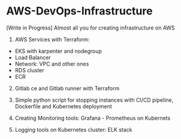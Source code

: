 # AWS-DevOps-Infrastructure

[Write in Progress]
Almost all you for creating infrastructure on AWS

1. AWS Services with Terraform:
 - EKS with karpenter and nodegroup
 - Load Balancer
 - Network: VPC and other ones
 - RDS cluster
 - ECR

2. Gitlab ce and Gitlab runner with Terraform  

3. Simple python script for stopping instances with CI/CD pipeline, Dockerfile and Kubernetes deployment

4. Creating Monitoring tools: Grafana - Prometheus on Kubernets

5. Logging tools on Kubernetes cluster: ELK stack 
